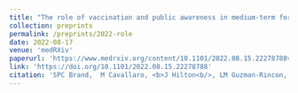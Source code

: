 ```yaml
---
title: "The role of vaccination and public awareness in medium-term forecasts of monkeypox incidence in the United Kingdom"
collection: preprints
permalink: /preprints/2022-role
date: 2022-08-17
venue: 'medRXiv'
paperurl: 'https://www.medrxiv.org/content/10.1101/2022.08.15.22278788v1'
link: 'https://doi.org/10.1101/2022.08.15.22278788'
citation: 'SPC Brand,  M Cavallaro, <b>J Hilton<b/>, LM Guzman-Rincon, T House,  MJ Keeling, DJ Nokes (2022). &quot;The role of vaccination and public awareness in medium-term forecasts of monkeypox incidence in the United Kingdom.&quot; medRXiv. https://doi.org/10.1101/2022.08.15.22278788'
---
```

